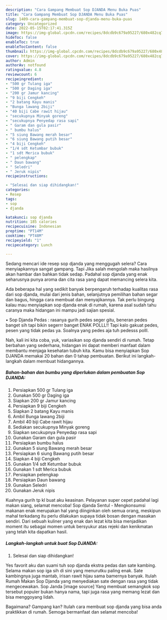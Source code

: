 ```yaml
---
description: "Cara Gampang Membuat Sop DJANDA Menu Buka Puas"
title: "Cara Gampang Membuat Sop DJANDA Menu Buka Puas"
slug: 1409-cara-gampang-membuat-sop-djanda-menu-buka-puas
category: Uncategorized
date: 2022-05-15T02:17:41.315Z
image: https://img-global.cpcdn.com/recipes/8dcdb9c679a95227/680x482cq70/sop-djanda-foto-resep-utama.jpg
hideToc: false
enableToc: true
enableTocContent: false
thumbnail: https://img-global.cpcdn.com/recipes/8dcdb9c679a95227/680x482cq70/sop-djanda-foto-resep-utama.jpg
cover: https://img-global.cpcdn.com/recipes/8dcdb9c679a95227/680x482cq70/sop-djanda-foto-resep-utama.jpg
author: Admin
authorAv: notfound
ratingvalue: 4.8
reviewcount: 6
recipeingredient:
- "500 gr Tulang iga"
- "500 gr Daging iga"
- "200 gr Jamur kancing"
- "9 biji Cengkeh"
- "2 batang Kayu manis"
- "Bunga lawang 2biji"
- "40 biji Cabe rawit hijau"
- "secukupnya Minyak goreng"
- "secukupnya Penyedap rasa sapi"
- " Garam dan gula pasir"
- " bumbu halus"
- "5 siung Bawang merah besar"
- "6 siung Bawang putih besar"
- "4 biji Cengkeh"
- "1/4 sdt Ketumbar bubuk"
- "1 sdt Merica bubuk"
- " pelengkap"
- " Daun bawang"
- " Seledri"
- " Jeruk nipis"
recipeinstructions:

- "Selesai dan siap dihidangkan!"
categories:
- Resep
tags:
- sop
- djanda

katakunci: sop djanda 
nutrition: 185 calories
recipecuisine: Indonesian
preptime: "PT14M"
cooktime: "PT48M"
recipeyield: "1"
recipecategory: Lunch

---
```



Sedang mencari ide resep sop djanda yang menggugah selera? Cara menyiapkannya sangat gampang. Tapi Jika salah mengolah maka hasilnya akan hambar dan bahkan tidak sedap. Padahal sop djanda yang enak seharusnya punya aroma dan cita rasa yang dapat memancing selera kita.


Ada beberapa hal yang sedikit banyak berpengaruh terhadap kualitas rasa dari sop djanda, mulai dari jenis bahan, selanjutnya pemilihan bahan segar dan bagus, hingga cara membuat dan menyajikannya. Tak perlu bingung kalau mau menyiapkan sop djanda enak di rumah, karena asal sudah tahu caranya maka hidangan ini mampu jadi sajian spesial.

• Sop Djanda Pedas : rasanya gurih pedes seger gitu, beneran pedes banget sih tapi bikin segerrr banget ENAK POLLL!! Tapi kalo gakuat pedes, pesen yang tidak pedas ya. Soalnya yang pedes aja tuh pedesss polll.


Nah, kali ini kita coba, yuk, variasikan sop djanda sendiri di rumah. Tetap berbahan yang sederhana, hidangan ini dapat memberi manfaat dalam membantu menjaga kesehatan tubuh kita. Kamu bisa menyiapkan Sop DJANDA memakai 20 bahan dan 0 tahap pembuatan. Berikut ini langkah-langkah dalam membuat hidangannya.

<!--inarticleads1-->

##### Bahan-bahan dan bumbu yang diperlukan dalam pembuatan Sop DJANDA:

1. Persiapkan 500 gr Tulang iga
1. Gunakan 500 gr Daging iga
1. Siapkan 200 gr Jamur kancing
1. Persiapkan 9 biji Cengkeh
1. Siapkan 2 batang Kayu manis
1. Ambil Bunga lawang 2biji
1. Ambil 40 biji Cabe rawit hijau
1. Sediakan secukupnya Minyak goreng
1. Siapkan secukupnya Penyedap rasa sapi
1. Gunakan  Garam dan gula pasir
1. Persiapkan  bumbu halus
1. Gunakan 5 siung Bawang merah besar
1. Persiapkan 6 siung Bawang putih besar
1. Siapkan 4 biji Cengkeh
1. Gunakan 1/4 sdt Ketumbar bubuk
1. Gunakan 1 sdt Merica bubuk
1. Persiapkan  pelengkap
1. Persiapkan  Daun bawang
1. Gunakan  Seledri
1. Gunakan  Jeruk nipis


Kuahnya gurih tp kl buat aku keasinan. Pelayanan super cepet padahal lagi makan siang, selamat mencoba! Sop djanda Sentul - Mengkonsumsi makanan enak merupakan hal yang diinginkan oleh semua orang, meskipun mahal terkadang itu perlu dilakukan supaya tidak bosan dengan masakan sendiri. Dari sebuah kuliner yang enak dan lezat kita bisa menjadikan moment itu sebagai momen untuk bersyukur atas rejeki dan kenikmatan yang telah kita dapatkan hasil. 

<!--inarticleads2-->

##### Langkah-langkah untuk buat Sop DJANDA:


1. Selesai dan siap dihidangkan!

Yes favorit aku dan suami tuh sop djanda ekstra pedas dan sate kambing. Selama makan sop iga sih di sini yang menurutku paling enak. Sate kambingnya juga mantab, irisan rawit hijau sama bamernya banyak. Itulah Rumah Makan Sop Djanda yang menyediakan sate dengan rasa yang tidak mengecewakan. Sop Janda [image source] Yang membuat semangkok sop tersebut populer bukan hanya nama, tapi juga rasa yang memang lezat dan bisa menggoyang lidah. 

Bagaimana? Gampang kan? Itulah cara membuat sop djanda yang bisa anda praktikkan di rumah. Semoga bermanfaat dan selamat mencoba!

